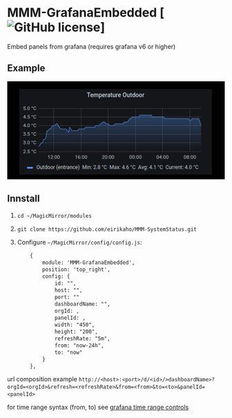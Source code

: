 # MMM-GrafanaEmbedded [![GitHub license](https://img.shields.io/badge/license-MIT-blue.svg?style=flat)]

Embed panels from grafana (requires grafana v6 or higher)

## Example

![](grafana-embedded-example.png)

## Innstall
1. `cd ~/MagicMirror/modules`
1. `git clone https://github.com/eirikaho/MMM-SystemStatus.git`
1. Configure `~/MagicMirror/config/config.js`:

    ```
		{
			module: 'MMM-GrafanaEmbedded',
			position: 'top_right',
			config: {
				id: "",
				host: "",
				port: ""
				dashboardName: "",
				orgId: ,
				panelId: ,
				width: "450",
				height: "200",
				refreshRate: "5m",
				from: "now-24h",
				to: "now"
			}
		},
    ```
url composition example
`http://<host>:<port>/d/<id>/>dashboardName>?orgId=<orgId>&refresh=<refreshRate>&from=<from>&to=<to>&panelId=<panelId>`

for time range syntax (from, to) see [grafana time range controls](https://grafana.com/docs/grafana/latest/dashboards/time-range-controls/)